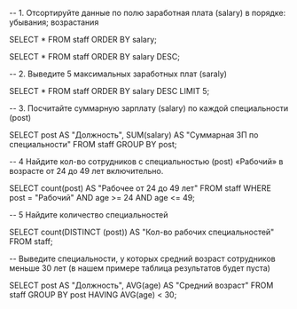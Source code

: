 -- 1. Отсортируйте данные по полю заработная плата (salary) в порядке: убывания; возрастания

SELECT * FROM staff
ORDER BY salary;

SELECT * FROM staff
ORDER BY salary DESC;

-- 2. Выведите 5 максимальных заработных плат (saraly)

SELECT * FROM staff
ORDER BY salary DESC
LIMIT 5;

-- 3. Посчитайте суммарную зарплату (salary) по каждой специальности (роst)

SELECT post AS "Должность",
SUM(salary) AS "Суммарная ЗП по специальности"
FROM staff
GROUP BY post;

-- 4 Найдите кол-во сотрудников с специальностью (post) «Рабочий» в возрасте от 24 до 49 лет 
включительно.

SELECT count(post) AS "Рабочее от 24 до 49 лет"
FROM staff
WHERE post = "Рабочий" AND age >= 24 AND age <= 49;

-- 5 Найдите количество специальностей

SELECT 
count(DISTINCT (post))  AS "Кол-во рабочих специальностей"
FROM staff;

-- Выведите специальности, у которых средний возраст сотрудников меньше 30 лет (в нашем примере 
таблица результатов будет пуста)

SELECT post AS "Должность", AVG(age) AS "Средний возраст"
FROM staff
GROUP BY post
HAVING AVG(age) < 30;
